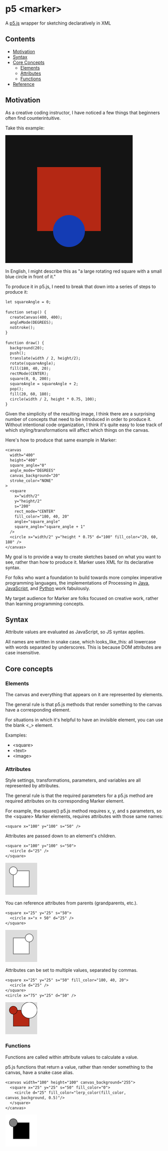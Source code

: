 # p5 \<marker>

A [p5.js](https://p5js.org) wrapper for sketching declaratively in XML

## Contents

- [Motivation](#motivation)
- [Syntax](#syntax)
- [Core Concepts](#core-concepts)
  - [Elements](#elements)
  - [Attributes](#attributes)
  - [Functions](#functions)
- [Reference](reference.md)

## Motivation

As a creative coding instructor, I have noticed a few things that beginners often find counterintuitive.

Take this example:

![a large rotating red square with a small blue circle in front of it](img/rotatingRedSquareWithBlueCircle.gif)

In English, I might describe this as "a large rotating red square with a small blue circle in front of it."

To produce it in p5.js, I need to break that down into a series of steps to produce it:

```
let squareAngle = 0;

function setup() {
  createCanvas(400, 400);
  angleMode(DEGREES);
  noStroke();
}

function draw() {
  background(20);
  push();
  translate(width / 2, height/2);
  rotate(squareAngle);
  fill(180, 40, 20);
  rectMode(CENTER);
  square(0, 0, 200);
  squareAngle = squareAngle + 2;
  pop();
  fill(20, 60, 180);
  circle(width / 2, height * 0.75, 100);
}
```

Given the simplicity of the resulting image, I think there are a surprising number of concepts that need to be introduced in order to produce it. Without intentional code organization, I think it's quite easy to lose track of which styling/transformations will affect which things on the canvas.

Here's how to produce that same example in Marker:

```
<canvas
  width="400"
  height="400"
  square_angle="0"
  angle_mode="DEGREES"
  canvas_background="20"
  stroke_color="NONE"
>
  <square
    x="width/2"
    y="height/2"
    s="200"
    rect_mode="CENTER"
    fill_color="180, 40, 20"
    angle="square_angle"
    square_angle="square_angle + 1"
  />
  <circle x="width/2" y="height * 0.75" d="100" fill_color="20, 60, 180" />
</canvas>
```

My goal is to provide a way to create sketches based on what you want to see, rather than how to produce it. Marker uses XML for its declarative syntax.

For folks who want a foundation to build towards more complex imperative programming languages, the implementations of Processing in [Java](https://processing.org/), [JavaScript](https://p5js.org/), and [Python](https://py.processing.org/) work fabulously.

My target audience for Marker are folks focused on creative work, rather than learning programming concepts.

## Syntax

Attribute values are evaluated as JavaScript, so JS syntax applies.

All names are written in snake case, which looks_like_this: all lowercase with words separated by underscores. This is because DOM attributes are case insensitive.

## Core concepts

### Elements

The canvas and everything that appears on it are represented by elements.

The general rule is that p5.js methods that render something to the canvas have a corresponding element.

For situations in which it's helpful to have an invisible element, you can use the blank <\_> element.

Examples:

- \<square>
- \<text>
- \<image>

### Attributes

Style settings, transformations, parameters, and variables are all represented by attributes.

The general rule is that the required parameters for a p5.js method are required attributes on its corresponding Marker element.

For example, the square() p5.js method requires x, y, and s parameters, so the \<square> Marker elements, requires attributes with those same names:

```
<square x="100" y="100" s="50" />
```

Attributes are passed down to an element's children.

```
<square x="100" y="100" s="50">
  <circle d="25" />
</square>
```

![a square with upper left corner at (100, 100) and size 50 and a circle with its center at the same position with diameter 25](img/childExample.png)

You can reference attributes from parents (grandparents, etc.).

```
<square x="25" y="25" s="50">
  <circle x="x + 50" d="25" />
</square>
```

![a square with upper left corner at (100, 100) and size 50 and a circle with its center 50 pixels to right of the square's upper left corner with diameter 25](img/childExample2.png)

Attributes can be set to multiple values, separated by commas.

```
<square x="25" y="25" s="50" fill_color="180, 40, 20">
  <circle d="25" />
</square>
<circle x="75" y="25" d="50" />
```

![Red square with small red circle over its upper left corner and large white circle over its upper right corner](img/childExample3.png)

### Functions

Functions are called within attribute values to calculate a value.

p5.js functions that return a value, rather than render something to the canvas, have a snake case alias.

```
<canvas width="100" height="100" canvas_background="255">
  <square x="25" y="25" s="50" fill_color="0">
    <circle d="25" fill_color="lerp_color(fill_color, canvas_background, 0.5)"/>
  </square>
</canvas>
```

![a black square and a gray circle over the square's upper left corner](img/childExample4.png)

